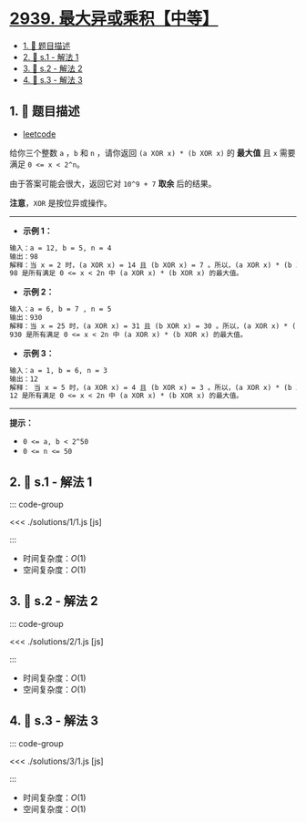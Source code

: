 # [2939. 最大异或乘积【中等】](https://github.com/tnotesjs/TNotes.leetcode/tree/main/notes/2939.%20%E6%9C%80%E5%A4%A7%E5%BC%82%E6%88%96%E4%B9%98%E7%A7%AF%E3%80%90%E4%B8%AD%E7%AD%89%E3%80%91)

<!-- region:toc -->

- [1. 📝 题目描述](#1--题目描述)
- [2. 🎯 s.1 - 解法 1](#2--s1---解法-1)
- [3. 🎯 s.2 - 解法 2](#3--s2---解法-2)
- [4. 🎯 s.3 - 解法 3](#4--s3---解法-3)

<!-- endregion:toc -->

## 1. 📝 题目描述

- [leetcode](https://leetcode.cn/problems/maximum-xor-product/)

给你三个整数 `a` ，`b` 和 `n` ，请你返回 `(a XOR x) * (b XOR x)` 的 **最大值** 且 `x` 需要满足 `0 <= x < 2^n`。

由于答案可能会很大，返回它对 `10^9 + 7` **取余** 后的结果。

**注意**，`XOR` 是按位异或操作。

---

- **示例 1：**

```txt
输入：a = 12, b = 5, n = 4
输出：98
解释：当 x = 2 时，(a XOR x) = 14 且 (b XOR x) = 7 。所以，(a XOR x) * (b XOR x) = 98 。
98 是所有满足 0 <= x < 2n 中 (a XOR x) * (b XOR x) 的最大值。
```

- **示例 2：**

```txt
输入：a = 6, b = 7 , n = 5
输出：930
解释：当 x = 25 时，(a XOR x) = 31 且 (b XOR x) = 30 。所以，(a XOR x) * (b XOR x) = 930 。
930 是所有满足 0 <= x < 2n 中 (a XOR x) * (b XOR x) 的最大值。
```

- **示例 3：**

```txt
输入：a = 1, b = 6, n = 3
输出：12
解释： 当 x = 5 时，(a XOR x) = 4 且 (b XOR x) = 3 。所以，(a XOR x) * (b XOR x) = 12 。
12 是所有满足 0 <= x < 2n 中 (a XOR x) * (b XOR x) 的最大值。
```

---

**提示：**

- `0 <= a, b < 2^50`
- `0 <= n <= 50`

## 2. 🎯 s.1 - 解法 1

::: code-group

<<< ./solutions/1/1.js [js]

:::

- 时间复杂度：$O(1)$
- 空间复杂度：$O(1)$

## 3. 🎯 s.2 - 解法 2

::: code-group

<<< ./solutions/2/1.js [js]

:::

- 时间复杂度：$O(1)$
- 空间复杂度：$O(1)$

## 4. 🎯 s.3 - 解法 3

::: code-group

<<< ./solutions/3/1.js [js]

:::

- 时间复杂度：$O(1)$
- 空间复杂度：$O(1)$

